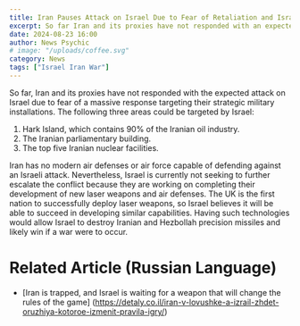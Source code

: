 ```yaml
---
title: Iran Pauses Attack on Israel Due to Fear of Retaliation and Israel Developing New Air Defenses and Laser Weapons
excerpt: So far Iran and its proxies have not responded with an expected attack on Israel due to fear of a massive response on their strategic military installations.
date: 2024-08-23 16:00
author: News Psychic
# image: "/uploads/coffee.svg"
category: News
tags: ["Israel Iran War"]
---
```


So far, Iran and its proxies have not responded with the expected attack on Israel due to fear of a massive response targeting their strategic military installations. The following three areas could be targeted by Israel:

1. Hark Island, which contains 90% of the Iranian oil industry.
2. The Iranian parliamentary building.
3. The top five Iranian nuclear facilities.

Iran has no modern air defenses or air force capable of defending against an Israeli attack. Nevertheless, Israel is currently not seeking to further escalate the conflict because they are working on completing their development of new laser weapons and air defenses. The UK is the first nation to successfully deploy laser weapons, so Israel believes it will be able to succeed in developing similar capabilities. Having such technologies would allow Israel to destroy Iranian and Hezbollah precision missiles and likely win if a war were to occur.

# Related Article (Russian Language)

- [Iran is trapped, and Israel is waiting for a weapon that will change the rules of the game]
(https://detaly.co.il/iran-v-lovushke-a-izrail-zhdet-oruzhiya-kotoroe-izmenit-pravila-igry/)
